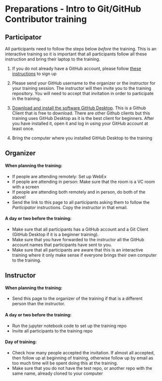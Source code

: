 # Preparations - Intro to Git/GitHub Contributor training

## Participator

All participants need to follow the steps below *before* the training. This is an interactive training so it is important that all participants follow all these instruction and bring their laptop to the training.

1. If you do not already have a GitHub account, please follow [these instructions](https://github.com/worldbank/dime-github-trainings/blob/master/GitHub-resources/DIME-GitHub-Guides/Creating-GitHub-account.md) to sign up

2. Please send your GitHub username to the organizer or the instructor for your training session. The instructor will then invite you to the training repository. You will need to accept that invitation in order to participate in the training.

3. [Download and install the software GitHub Desktop](https://desktop.github.com/). This is a Github Client that is free to download. There are other Github clients but this training uses GitHub Desktop as it is the best client for beginners. After you have installed it, open it and log in using your GitHub account at least once.

4. Bring the computer where you installed GitHub Desktop to the training

## Organizer

#### When planning the training:

* If people are attending remotely: Set up WebEx
* If people are attending in person: Make sure that the room is a VC room with a screen
* If people are attending both remotely and in person, do both of the above!
* Send the link to this page to all participants asking them to follow the _Participator_ instructions. Copy the instructor in that email.

#### A day or two before the training:

* Make sure that all participants has a GitHub account and a Git Client (GitHub Desktop if it is a beginner training).
* Make sure that you have forwarded to the instructor all the GitHub account names that participants have sent to you.
* Make sure that all participants are aware that this is an interactive training where it only make sense if everyone brings their own computer to the training.

## Instructor

#### When planning the training:

* Send this page to the organizer of the training if that is a different person than the instructor.

#### A day or two before the training:

* Run the jupyter notebook code to set up the training repo
* Invite all participants to the training repo

#### Day of training:

* Check how many people accepted the invitation. If almost all accepted, then follow up at beginning of training, otherwise follow up by email as too much time will be spent doing this at the training.
* Make sure that you do not have the test repo, or another repo with the same name, already cloned to your computer
